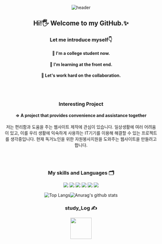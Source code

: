 <div align = "center">

   ![header](https://capsule-render.vercel.app/api?type=cylinder&color=e8c8d5&height=100&section=header&text=Sehi02&fontColor=ffffff&fontSize=70&animation=fadeIn&fontAlignY=55)
   <br>
 ## Hi!🖐️ Welcome to my GitHub.✨
### Let me introduce myself👇
#### 🔭 I'm a college student now.
#### 🌱 I'm learning at the front end.
#### 👯 Let's work hard on the collaboration.
<br>
<br>

### Interesting Project 
#### => A project that provides convenience and assistance together
   저는 편리함과 도움을 주는 웹사이트 제작에 관심이 있습니다. 
   일상생활에 여러 어려움이 있고, 이를 우리 생활에 익숙하게 사용하는 IT기기를 이용해 해결할 수 있는 프로젝트를 생각중입니다. 
   현재 독거노인을 위한 자원봉사지원을 도와주는 웹사이트을 만들려고 합니다. 

  
  
  </br>
  </br>

### My skills and Languages 🗂️
  
  
<img src="https://img.shields.io/badge/JavaScript-F7DF1E?style=flat&logo=javascript&logoColor=white"/> <img src="https://img.shields.io/badge/CSS3-1572B6?style=flat&logo=css3&logoColor=white"/> <img src="https://img.shields.io/badge/HTML5-E34F26?style=flat&logo=html5&logoColor=white"/> <img src="https://img.shields.io/badge/React-61DAFB?style=flat&logo=react&logoColor=white"/> <img src="https://img.shields.io/badge/Python-3776AB?style=flat&logo=python&logoColor=white"/> <img src="https://img.shields.io/badge/C-A8B9CC?style=flat&logo=c&logoColor=white"/>

![Top Langs](https://github-readme-stats.vercel.app/api/top-langs/?username=Sehi-02&layout=compact&theme=synthwave)![Anurag's github stats](https://github-readme-stats.vercel.app/api?username=Sehi-02&show_icons=true&theme=synthwave)

### study_Log ✍
   <a href="https://www.notion.so/SEHUI_LEE-13bddd56ce6242a9888b3ed61336a418?pvs=4">
    <img src="https://simpleicons.org/icons/notion.svg" width="70" height="70">
   </a>

   
</div>


